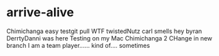 # arrive-alive
Chimichanga
easy
testgit pull
WTF
twistedNutz
carl smells
hey byran
DerrtyDanni was here
Testing on my Mac
Chimichanga 2
CHange in new branch
I am a team player...... kind of....
sometimes